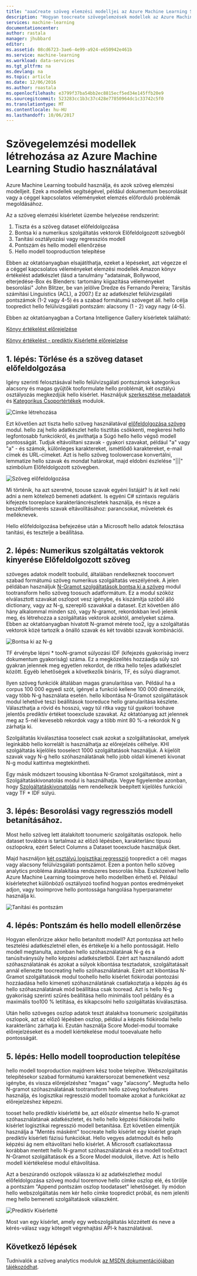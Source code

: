 ```yaml
---
title: "aaaCreate szöveg elemzési modelljei az Azure Machine Learning Studióban |} Microsoft Docs"
description: "Hogyan toocreate szövegelemzések modellek az Azure Machine Learning Studio a szöveg előfeldolgozása, N-g vagy a szolgáltatáskivonatolás modulok használata"
services: machine-learning
documentationcenter: 
author: rastala
manager: jhubbard
editor: 
ms.assetid: 08cd6723-3ae6-4e99-a924-e650942e461b
ms.service: machine-learning
ms.workload: data-services
ms.tgt_pltfrm: na
ms.devlang: na
ms.topic: article
ms.date: 12/06/2016
ms.author: roastala
ms.openlocfilehash: e3799f37ba54bb2ec8815ecf5ed34e145ffb20e9
ms.sourcegitcommit: 523283cc1b3c37c428e77850964dc1c33742c5f0
ms.translationtype: MT
ms.contentlocale: hu-HU
ms.lasthandoff: 10/06/2017
---
```

# <a name="create-text-analytics-models-in-azure-machine-learning-studio"></a>Szövegelemzési modellek létrehozása az Azure Machine Learning Studio használatával
Azure Machine Learning toobuild használja, és azok szöveg elemzési modelljeit. Ezek a modellek segítségével, például dokumentum besorolását vagy a céggel kapcsolatos véleményeket elemzés előforduló problémák megoldásához.

Az a szöveg elemzési kísérletet üzembe helyezése rendszerint:

1. Tiszta és a szöveg dataset előfeldolgozása
2. Bontsa ki a numerikus szolgáltatás vektorok Előfeldolgozott szövegből
3. Tanítási osztályozási vagy regressziós modell
4. Pontszám és hello modell ellenőrzése
5. Hello modell tooproduction telepítése

Ebben az oktatóanyagban elsajátíthatja, ezeket a lépéseket, azt végezze el a céggel kapcsolatos véleményeket elemzési modellek Amazon könyv értékelést adatkészlet (lásd a tanulmány "adatainak, Bollywood, elterjedése-Box és Blenders: tartomány kiigazítása véleményeket besorolási" John Blitzer, be van jelölve Dredze és Fernando Pereira; Társítás számítási Linguistics (ACL), a 2007.) Ez az adatkészlet felülvizsgálati pontszámok (1-2 vagy 4-5) és a szabad formátumú szöveget áll. hello célja toopredict hello felülvizsgálati pontszám: alacsony (1 - 2) vagy nagy (4-5).

Ebben az oktatóanyagban a Cortana Intelligence Gallery kísérletek található:

[Könyv értékelést előrejelzése](https://gallery.cortanaintelligence.com/Experiment/Predict-Book-Reviews-1)

[Könyv értékelést - prediktív Kísérletté előrejelzése](https://gallery.cortanaintelligence.com/Experiment/Predict-Book-Reviews-Predictive-Experiment-1)

## <a name="step-1-clean-and-preprocess-text-dataset"></a>1. lépés: Törlése és a szöveg dataset előfeldolgozása
Igény szerinti felosztásával hello felülvizsgálati pontszámok kategorikus alacsony és magas gyűjtők tooformulate hello problémát, két osztályú osztályozás megkezdjük hello kísérlet. Használjuk [szerkesztése metaadatok](https://msdn.microsoft.com/library/azure/dn905986.aspx) és [Kategorikus Csoportértékek](https://msdn.microsoft.com/library/azure/dn906014.aspx) modulok.

![Címke létrehozása](./media/machine-learning-text-analytics-module-tutorial/create-label.png)

Ezt követően azt tiszta hello szöveg használatával [előfeldolgozása szöveg](https://msdn.microsoft.com/library/azure/mt762915.aspx) modul. hello zaj hello adatkészlet hello tisztítás csökkenti, megkeresi hello legfontosabb funkciókról, és javíthatja a Súgó hello hello végső modell pontosságát. Tudjuk eltávolítani szavak - gyakori szavakat, például "a" vagy "a" - és számok, különleges karaktereket, ismétlődő karaktereket, e-mail címek és URL-címeket. Azt is hello szöveg toolowercase konvertálni, lemmatize hello szavak és mondat határokat, majd eldobni észlelése "|||" szimbólum Előfeldolgozott szövegben.

![Szöveg előfeldolgozása](./media/machine-learning-text-analytics-module-tutorial/preprocess-text.png)

Mi történik, ha azt szeretné, toouse szavak egyéni listáját? Is át kell neki adni a nem kötelező bemeneti adatként. Is egyéni C# szintaxis reguláris kifejezés tooreplace karakterláncrészletek használja, és része a beszédfelismerés szavak eltávolításához: parancsokat, műveletek és melléknevek.

Hello előfeldolgozása befejezése után a Microsoft hello adatok felosztása tanítási, és tesztelje a beállítása.

## <a name="step-2-extract-numeric-feature-vectors-from-pre-processed-text"></a>2. lépés: Numerikus szolgáltatás vektorok kinyerése Előfeldolgozott szöveg
szöveges adatok modellt toobuild, általában rendelkeznek tooconvert szabad formátumú szöveg numerikus szolgáltatás veszélyének. A jelen példában használjuk [N-Gramot szolgáltatások bontsa ki a szöveg](https://msdn.microsoft.com/library/azure/mt762916.aspx) modul tootransform hello szöveg toosuch adatformátum. Ez a modul szóköz elválasztott szavakat oszlopot vesz igénybe, és kiszámítja szóból álló dictionary, vagy az N-g, szereplő szavakkal a dataset. Ezt követően álló hány alkalommal minden szó, vagy N-gramot, rekordokban levő jelenik meg, és létrehozza a szolgáltatás vektorok azoktól, amelyeket száma. Ebben az oktatóanyagban hivatott N-gramot mérete too2, így a szolgáltatás vektorok közé tartozik a önálló szavak és két további szavak kombinációi.

![Bontsa ki az N-g](./media/machine-learning-text-analytics-module-tutorial/extract-ngrams.png)

TF érvénybe lépni * tooN-gramot súlyozási IDF (kifejezés gyakoriság inverz dokumentum gyakoriság) száma. Ez a megközelítés hozzáadja súly szó gyakran jelennek meg egyetlen rekordot, de ritka hello teljes adatkészlet között. Egyéb lehetőségek a következők bináris, TF, és súlyú diagramot.

Ilyen szöveg funkciók általában magas granularitása van. Például ha a corpus 100 000 egyedi szót, igényel a funkció kellene 100 000 dimenziók, vagy több N-g használata esetén. hello kibontása N-Gramot szolgáltatások modul lehetővé teszi beállítások tooreduce hello granularitása készlete. Választhatja a rövid és hosszú, vagy túl ritka vagy túl gyakori toohave jelentős prediktív értéket tooexclude szavakat. Az oktatóanyag azt jelennek meg az 5-nél kevesebb rekordok vagy a több mint 80 %-a rekordok N g zárhatja ki.

Szolgáltatás kiválasztása tooselect csak azokat a szolgáltatásokat, amelyek leginkább hello korrelált is használhatja az előrejelzés célhelye. KHI szolgáltatás kijelölés tooselect 1000 szolgáltatások használjuk. A kijelölt szavak vagy N-g hello szóhasználatának hello jobb oldali kimeneti kivonat N-g modul kattintva megtekintheti.

Egy másik módszert toousing kibontása N-Gramot szolgáltatások, mint a Szolgáltatáskivonatolás modul is használhatja. Vegye figyelembe azonban, hogy [Szolgáltatáskivonatolás](https://msdn.microsoft.com/library/azure/dn906018.aspx) nem rendelkezik beépített kijelölés funkciói vagy TF * IDF súlyú.

## <a name="step-3-train-classification-or-regression-model"></a>3. lépés: Besorolási vagy regressziós modell betanításához.
Most hello szöveg lett átalakított toonumeric szolgáltatás oszlopok. hello dataset továbbra is tartalmaz az előző lépésben, karakterlánc típusú oszlopokra, ezért Select Columns a Dataset tooexclude használjuk őket.

Majd használjon [két osztályú logisztikai regresszió](https://msdn.microsoft.com/library/azure/dn905994.aspx) toopredict a cél: magas vagy alacsony felülvizsgálati pontszámot. Ezen a ponton hello szöveg analytics probléma átalakítása rendszeres besorolás hiba. Eszközeivel hello Azure Machine Learning tooimprove hello modellben érhető el. Például kísérletezhet különböző osztályozó toofind hogyan pontos eredményeket adjon, vagy tooimprove hello pontossága hangolása hyperparameter használja ki.

![Tanítási és pontszám](./media/machine-learning-text-analytics-module-tutorial/scoring-text.png)

## <a name="step-4-score-and-validate-hello-model"></a>4. lépés: Pontszám és hello modell ellenőrzése
Hogyan ellenőrizze akkor hello betanított modell? Azt pontozása azt hello tesztelési adatkészletnél ellen, és értékelje ki a hello pontosságát. Hello modell megtanulta, azonban hello szóhasználatának N-g és a tanúsítványsúly hello képzési adatkészletből. Ezért azt használandó adott szóhasználatának és azokat a súlyok kibontása tesztadatok, szolgáltatásait annál ellenezte toocreating hello szóhasználatának. Ezért azt kibontása N-Gramot szolgáltatások modul toohello hello kísérlet fiókirodai pontozási hozzáadása hello kimeneti szóhasználatának csatlakoztatja a képzés ág és hello szóhasználatának mód beállítása csak tooread. Azt is hello N-g gyakoriság szerinti szűrés beállítása hello minimális too1 példány és a maximális too100 % letiltása, és kikapcsolni hello szolgáltatás kiválasztása.

Után hello szöveges oszlop adatok teszt átalakítva toonumeric szolgáltatás oszlopok, azt az előző lépésben oszlop, például a képzés fiókirodai hello karakterlánc zárhatja ki. Ezután használja Score Model-modul toomake előrejelzéseket és a modell kiértékelése modul tooevaluate hello pontosságát.

## <a name="step-5-deploy-hello-model-tooproduction"></a>5. lépés: Hello modell tooproduction telepítése
hello modell tooproduction majdnem kész toobe telepítve. Webszolgáltatás telepítésekor szabad formátumú karaktersorozat bemenetként vesz igénybe, és vissza előrejelzéshez "magas" vagy "alacsony". Megtudta hello N-gramot szóhasználatának tootransform hello szöveg toofeatures használja, és logisztikai regresszió modell toomake azokat a funkciókat az előrejelzéshez képezni. 

tooset hello prediktív kísérletté be, azt először elmentse hello N-gramot szóhasználatának adatkészletet, és hello hello képzési fiókirodai hello kísérlet logisztikai regresszió modell betanítása. Ezt követően elmentjük használja a "Mentés másként" toocreate hello kísérlet egy kísérlet graph prediktív kísérleti fázisú funkciókat. Hello vegyes adatmodult és hello képzési ág nem eltávolítani hello kísérlet. A Microsoft csatlakoztassa korábban mentett hello N-gramot szóhasználatának és a modell tooExtract N-Gramot szolgáltatások és a Score Model modulok, illetve. Azt is hello modell kiértékelése modul eltávolítása.

Azt a beszúrandó oszlopok válassza ki az adatkészlethez modul előfeldolgozása szöveg modul tooremove hello címke oszlop elé, és törölje a pontszám "Append pontszám oszlop toodataset" lehetőséget. Ily módon hello webszolgáltatás nem kér hello címke toopredict próbál, és nem jeleníti meg hello bemeneti szolgáltatások válaszként.

![Prediktív Kísérletté](./media/machine-learning-text-analytics-module-tutorial/predictive-text.png)

Most van egy kísérlet, amely egy webszolgáltatás közzétett és neve a kérés-válasz vagy kötegelt végrehajtási API-k használatával.

## <a name="next-steps"></a>Következő lépések
Tudnivalók a szöveg analytics modulok [az MSDN dokumentációjában tájékozódhat](https://msdn.microsoft.com/library/azure/dn905886.aspx).

